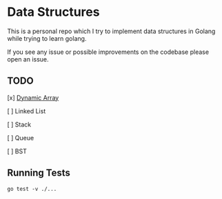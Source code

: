 Data Structures
================

This is a personal repo which I try to implement data structures in Golang while trying to learn golang.

If you see any issue or possible improvements on the codebase please open an issue.



TODO
-----------

[x] [Dynamic Array](https://github.com/unicod3/go-for-data-structures/tree/master/dynamicarr)

[ ] Linked List

[ ] Stack

[ ] Queue

[ ] BST


Running Tests
-------------

```
go test -v ./...
```
